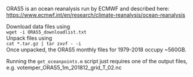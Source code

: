 ORAS5 is an ocean reanalysis run by ECMWF and described here: https://www.ecmwf.int/en/research/climate-reanalysis/ocean-reanalysis

Download data files using  
`wget -i ORAS5_downloadlist.txt`  
Unpack files using  
`cat *.tar.gz | tar zxvf - -i`  
Once unpacked, the ORAS5 monthly files for 1979-2018 occupy ~560GB.

Running the `get_oceanpoints.m` script just requires one of the output files, e.g. votemper_ORAS5_1m_201812_grid_T_02.nc
